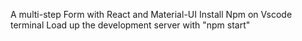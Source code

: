 A multi-step Form with React and Material-UI Install Npm on Vscode terminal Load up the development server with "npm start"
